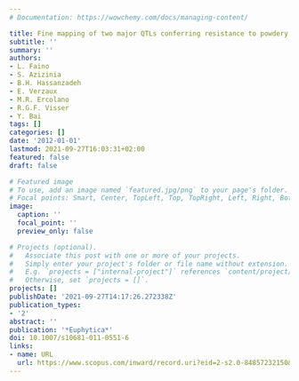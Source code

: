 ```yaml
---
# Documentation: https://wowchemy.com/docs/managing-content/

title: Fine mapping of two major QTLs conferring resistance to powdery mildew in tomato
subtitle: ''
summary: ''
authors:
- L. Faino
- S. Azizinia
- B.H. Hassanzadeh
- E. Verzaux
- M.R. Ercolano
- R.G.F. Visser
- Y. Bai
tags: []
categories: []
date: '2012-01-01'
lastmod: 2021-09-27T16:03:31+02:00
featured: false
draft: false

# Featured image
# To use, add an image named `featured.jpg/png` to your page's folder.
# Focal points: Smart, Center, TopLeft, Top, TopRight, Left, Right, BottomLeft, Bottom, BottomRight.
image:
  caption: ''
  focal_point: ''
  preview_only: false

# Projects (optional).
#   Associate this post with one or more of your projects.
#   Simply enter your project's folder or file name without extension.
#   E.g. `projects = ["internal-project"]` references `content/project/deep-learning/index.md`.
#   Otherwise, set `projects = []`.
projects: []
publishDate: '2021-09-27T14:17:26.272338Z'
publication_types:
- '2'
abstract: ''
publication: '*Euphytica*'
doi: 10.1007/s10681-011-0551-6
links:
- name: URL
  url: https://www.scopus.com/inward/record.uri?eid=2-s2.0-84857232150&doi=10.1007%2fs10681-011-0551-6&partnerID=40&md5=5162f0a064d431bb5ae12392e679ffca
---
```

